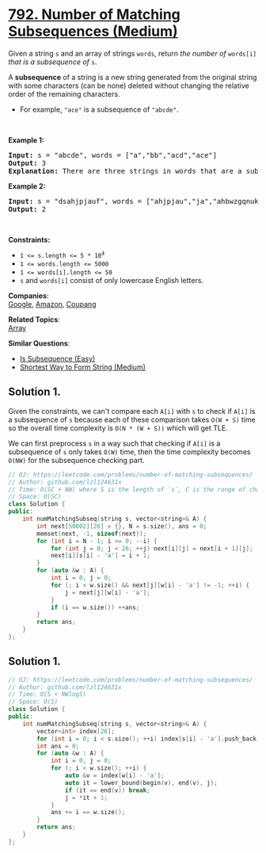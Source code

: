 # [792. Number of Matching Subsequences (Medium)](https://leetcode.com/problems/number-of-matching-subsequences/)

<p>Given a string <code>s</code> and an array of strings <code>words</code>, return <em>the number of</em> <code>words[i]</code> <em>that is a subsequence of</em> <code>s</code>.</p>

<p>A <strong>subsequence</strong> of a string is a new string generated from the original string with some characters (can be none) deleted without changing the relative order of the remaining characters.</p>

<ul>
	<li>For example, <code>"ace"</code> is a subsequence of <code>"abcde"</code>.</li>
</ul>

<p>&nbsp;</p>
<p><strong>Example 1:</strong></p>

<pre><strong>Input:</strong> s = "abcde", words = ["a","bb","acd","ace"]
<strong>Output:</strong> 3
<strong>Explanation:</strong> There are three strings in words that are a subsequence of s: "a", "acd", "ace".
</pre>

<p><strong>Example 2:</strong></p>

<pre><strong>Input:</strong> s = "dsahjpjauf", words = ["ahjpjau","ja","ahbwzgqnuk","tnmlanowax"]
<strong>Output:</strong> 2
</pre>

<p>&nbsp;</p>
<p><strong>Constraints:</strong></p>

<ul>
	<li><code>1 &lt;= s.length &lt;= 5 * 10<sup>4</sup></code></li>
	<li><code>1 &lt;= words.length &lt;= 5000</code></li>
	<li><code>1 &lt;= words[i].length &lt;= 50</code></li>
	<li><code>s</code> and <code>words[i]</code> consist of only lowercase English letters.</li>
</ul>


**Companies**:  
[Google](https://leetcode.com/company/google), [Amazon](https://leetcode.com/company/amazon), [Coupang](https://leetcode.com/company/coupang)

**Related Topics**:  
[Array](https://leetcode.com/tag/array/)

**Similar Questions**:
* [Is Subsequence (Easy)](https://leetcode.com/problems/is-subsequence/)
* [Shortest Way to Form String (Medium)](https://leetcode.com/problems/shortest-way-to-form-string/)

## Solution 1.

Given the constraints, we can't compare each `A[i]` with `s` to check if `A[i]` is a subsequence of `s` because each of these comparison takes `O(W + S)` time so the overall time complexity is `O(N * (W + S))` which will get TLE.

We can first preprocess `s` in a way such that checking if `A[i]` is a subsequence of `s` only takes `O(W)` time, then the time complexity becomes `O(NW)` for the subsequence checking part.

```cpp
// OJ: https://leetcode.com/problems/number-of-matching-subsequences/
// Author: github.com/lzl124631x
// Time: O(SC + NW) where S is the length of `s`, C is the range of characters, N is the length of `A` and W is the maximum length of strings in `A`
// Space: O(SC)
class Solution {
public:
    int numMatchingSubseq(string s, vector<string>& A) {
        int next[50002][26] = {}, N = s.size(), ans = 0;
        memset(next, -1, sizeof(next));
        for (int i = N - 1; i >= 0; --i) {
            for (int j = 0; j < 26; ++j) next[i][j] = next[i + 1][j];
            next[i][s[i] - 'a'] = i + 1;
        }
        for (auto &w : A) {
            int i = 0, j = 0;
            for (; i < w.size() && next[j][w[i] - 'a'] != -1; ++i) {
                j = next[j][w[i] - 'a'];
            }
            if (i == w.size()) ++ans;
        }
        return ans;
    }
};
```

## Solution 1.

```cpp
// OJ: https://leetcode.com/problems/number-of-matching-subsequences/
// Author: github.com/lzl124631x
// Time: O(S + NWlogS)
// Space: O(S)
class Solution {
public:
    int numMatchingSubseq(string s, vector<string>& A) {
        vector<int> index[26];
        for (int i = 0; i < s.size(); ++i) index[s[i] - 'a'].push_back(i);
        int ans = 0;
        for (auto &w : A) {
            int i = 0, j = 0;
            for (; i < w.size(); ++i) {
                auto &v = index[w[i] - 'a'];
                auto it = lower_bound(begin(v), end(v), j);
                if (it == end(v)) break;
                j = *it + 1;
            }
            ans += i == w.size();
        }
        return ans;
    }
};
```